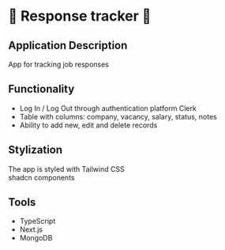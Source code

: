 # 💼 Response tracker 💼

## Application Description

App for tracking job responses

## Functionality
- Log In / Log Out through authentication platform Clerk
- Table with columns: company, vacancy, salary, status, notes 
- Ability to add new, edit and delete records

## Stylization
The app is styled with Tailwind CSS \
shadcn components

## Tools
- TypeScript
- Next.js
- MongoDB